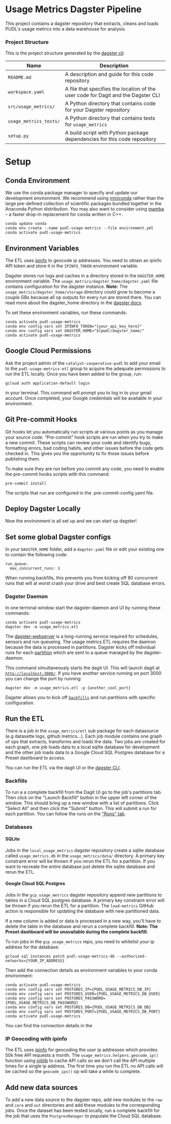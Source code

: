 # Usage Metrics Dagster Pipeline

This project contains a dagster repository that extracts, cleans and loads PUDL's usage metrics into a data warehouse for analysis.

### Project Structure

This is the project structure generated by the [dagster cli](https://docs.dagster.io/getting-started/create-new-project#create-a-new-project):

| Name                   | Description                                                                       |
| ---------------------- | --------------------------------------------------------------------------------- |
| `README.md`            | A description and guide for this code repository                                  |
| `workspace.yaml`       | A file that specifies the location of the user code for Dagit and the Dagster CLI |
| `src/usage_metrics/`   | A Python directory that contains code for your Dagster repository                 |
| `usage_metrics_tests/` | A Python directory that contains tests for `usage_metrics`                        |
| `setup.py`             | A build script with Python package dependencies for this code repository          |

# Setup

## Conda Environment

We use the conda package manager to specify and update our development environment. We recommend using [miniconda](https://docs.conda.io/en/latest/miniconda.html) rather than the large pre-defined collection of scientific packages bundled together in the Anaconda Python distribution. You may also want to consider using [mamba](https://github.com/mamba-org/mamba) – a faster drop-in replacement for conda written in C++.

```
conda update conda
conda env create --name pudl-usage-metrics --file environment.yml
conda activate pudl-usage-metrics
```

## Environment Variables

The ETL uses [ipinfo](https://ipinfo.io/) to geocode ip addresses. You need to obtain an ipinfo API token and store it in the `IPINFO_TOKEN` environment variable.

Dagster stores run logs and caches in a directory stored in the `DAGSTER_HOME` environment variable. The `usage_metrics/dagster_home/dagster.yaml` file contains configuration for the dagster instance. **Note:** The `usage_metrics/dagster_home/storage` directory could grow to become a couple GBs because all op outputs for every run are stored there. You can read more about the dagster_home directory in the [dagster docs](https://docs.dagster.io/deployment/dagster-instance#default-local-behavior).

To set these environment variables, run these commands:

```
conda activate pudl-usage-metrics
conda env config vars set IPINFO_TOKEN="{your_api_key_here}"
conda env config vars set DAGSTER_HOME="$(pwd)/dagster_home/"
conda activate pudl-usage-metrics
```

## Google Cloud Permissions

Ask the project admin of the `catalyst-cooperative-pudl` to add your email to the `pudl-usage-metrics-etl` group to acquire the adequate permissions to run the ETL locally. Once you have been added to the group, run:

```
gcloud auth application-default login
```

in your terminal. This command will prompt you to log in to your gmail account. Once completed, your Google credentials will be available in your environment.

## Git Pre-commit Hooks

Git hooks let you automatically run scripts at various points as you manage your source code. “Pre-commit” hook scripts are run when you try to make a new commit. These scripts can review your code and identify bugs, formatting errors, bad coding habits, and other issues before the code gets checked in. This gives you the opportunity to fix those issues before publishing them.

To make sure they are run before you commit any code, you need to enable the pre-commit hooks scripts with this command:

```
pre-commit install
```

The scripts that run are configured in the .pre-commit-config.yaml file.

## Deploy Dagster Locally

Now the environment is all set up and we can start up dagster!

## Set some global Dagster configs

In your ``DAGSTER_HOME`` folder, add a ``dagster.yaml`` file or edit your existing one to contain the following code:
```
run_queue:
  max_concurrent_runs: 1
```

When running backfills, this prevents you from kicking off 80 concurrent runs that will at worst crash your drive and best create SQL database errors.

### Dagster Daemon

In one terminal window start the dagster-daemon and UI by running these commands:

```
conda activate pudl-usage-metrics
dagster dev -m usage_metrics.etl
```

The [dagster-webserver](https://docs.dagster.io/concepts/webserver/ui) is a long-running service required for schedules, sensors and run queueing. The usage metrics ETL requires the daemon because the data is processed in partitions. Dagster kicks off individual runs for each [partition](https://docs.dagster.io/concepts/partitions-schedules-sensors/partitions) which are sent to a queue managed by the dagster-daemon.

This command simultaneously starts the dagit UI. This will launch dagit at [`http://localhost:3000/`](http://localhost:3000/). If you have another service running on port 3000 you can change the port by running:

```
dagster dev -m usage_metrics.etl -p {another_cool_port}
```

Dagster allows you to kick off [`backfills`](https://docs.dagster.io/concepts/partitions-schedules-sensors/backfills) and run partitions with specific configuration.

## Run the ETL

There is a job in the `usage_metrics/etl` sub package for each datasource (e.g datasette logs, github metrics…). Each job module contains one graph of ops that extracts, transforms and loads the data. Two jobs are created for each graph, one job loads data to a local sqlite database for development and the other job loads data to a Google Cloud SQL Postgres database for a Preset dashboard to access.

You can run the ETL via the dagit UI or the [dagster CLI](https://docs.dagster.io/_apidocs/cli).

### Backfills

To run a a complete backfill from the Dagit UI go to the job's partitions tab. Then click on the "Launch Backfill" button in the upper left corner of the window. This should bring up a new window with a list of partitions. Click "Select All" and then click the "Submit" button. This will submit a run for each partition. You can follow the runs on the ["Runs" tab](http://localhost:3000/instance/runs).

### Databases

#### SQLite

Jobs in the `local_usage_metrics` dagster repository create a sqlite database called `usage_metrics.db` in the `usage_metrics/data/` directory. A primary key constraint error will be thrown if you rerun the ETL for a partition. If you want to recreate the entire database just delete the sqlite database and rerun the ETL.

#### Google Cloud SQL Postgres

Jobs in the `gcp_usage_metrics` dagster repository append new partitions to tables in a Cloud SQL postgres database. A primary key constraint error will be thrown if you rerun the ETL for a partition. The `load-metrics` GitHub action is responsible for updating the database with new partitioned data.

If a new column is added or data is processed in a new way, you'll have to delete the table in the database and rerun a complete backfill. **Note: The Preset dashboard will be unavailable during the complete backfill.**

To run jobs in the `gcp_usage_metrics` repo, you need to whitelist your ip address for the database:

```
gcloud sql instances patch pudl-usage-metrics-db --authorized-networks={YOUR_IP_ADDRESS}
```

Then add the connection details as environment variables to your conda environment:

```
conda activate pudl-usage-metrics
conda env config vars set POSTGRES_IP={PUDL_USAGE_METRICS_DB_IP}
conda env config vars set POSTGRES_USER={PUDL_USAGE_METRICS_DB_USER}
conda env config vars set POSTGRES_PASSWORD={PUDL_USAGE_METRICS_DB_PASSWORD}
conda env config vars set POSTGRES_DB={PUDL_USAGE_METRICS_DB_DB}
conda env config vars set POSTGRES_PORT={PUDL_USAGE_METRICS_DB_PORT}
conda activate pudl-usage-metrics
```

You can find the connection details in the

### IP Geocoding with ipinfo

The ETL uses [ipinfo](https://ipinfo.io/) for geocoding the user ip addresses which provides 50k free API requests a month. The `usage_metrics.helpers.geocode_ip()` function using [joblib](https://joblib.readthedocs.io/en/latest/#main-features) to cache API calls so we don't call the API multiple times for a single ip address. The first time you run the ETL no API calls will be cached so the `geocode_ips()` op will take a while to complete.

## Add new data sources

To add a new data source to the dagster repo, add new modules to the `raw` and `core` and `out` directories and add these modules to the corresponding jobs. Once the dataset has been tested locally, run a complete backfill for the job that uses the `PostgresManager` to populate the Cloud SQL database.
